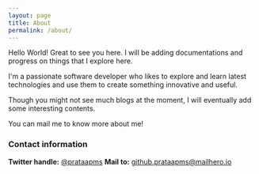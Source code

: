 ```yaml
---
layout: page
title: About
permalink: /about/
---
```


Hello World! Great to see you here. I will be adding documentations and progress on things that I explore here.

I'm a passionate software developer who likes to explore and learn latest technologies and use them to create something innovative and useful.

Though you might not see much blogs at the moment, I will eventually add some interesting contents.

You can mail me to know more about me!

### Contact information

**Twitter handle:** [@prataapms](https://twitter.com/prataapms)
**Mail to:** [github.prataapms@mailhero.io](mailto:ms.prataap@gmail.com)
